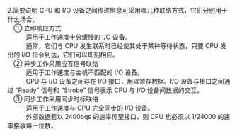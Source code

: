 2.简要说明 CPU 和 I/O 设备之间传递信息可采用哪几种联络方式，它们分别用于什么场合。<br/>
&emsp;① 立即响应方式<br/>
&emsp;&emsp;&emsp;适用于工作速度十分缓慢的 I/O 设备。<br/>
&emsp;&emsp;&emsp;通常，它们与 CPU 发生联系时已经使其处于某种等待状态，只要 CPU 发出的 I/O 指令到达，它们可以即刻相应。<br/>
&emsp;② 异步工作采用应答信号联络<br/>
&emsp;&emsp;&emsp;适用于工作速度与主机不匹配的 I/O 设备。<br/>
&emsp;&emsp;&emsp;CPU 与 I/O 设备之间存在 I/O 接口，用以暂存数据。I/O 设备与接口之间通过 “Ready” 信号和 “Strobe” 信号表示 CPU 与 I/O 设备间数据的交互。<br/>
&emsp;③ 同步工作采用同步时标联络<br/>
&emsp;&emsp;&emsp;适用于工作速度与 CPU 完全同步的 I/O 设备。<br/>
&emsp;&emsp;&emsp;外部数据若以 2400bqs 的速率传至接口，则 CPU 也必须以 1/24000 的速率接收每一位数。<br/>
<br/><br/>
